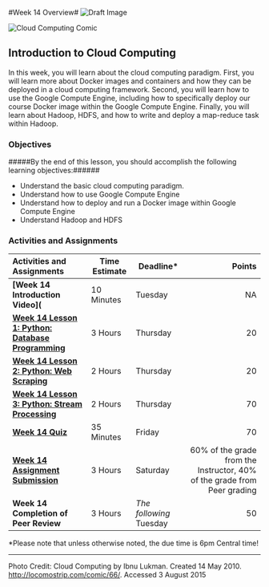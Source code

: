 #Week 14 Overview#
![Draft Image](../images/Draft_Version_picture.png)

![Cloud Computing Comic](images/cloudcomputing.png)
## Introduction to Cloud Computing ##

In this week, you will learn about the cloud computing paradigm. First, you will learn more about Docker images and containers and how they can be deployed in a cloud computing framework. Second, you will learn how to use the Google Compute Engine, including how to specifically deploy our course Docker image within the Google Compute Engine. Finally, you will learn about Hadoop, HDFS, and how to write and deploy a map-reduce task within Hadoop.

### Objectives ###

#####By the end of this lesson, you should accomplish the following learning objectives:######

- Understand the basic cloud computing paradigm.
- Understand how to use Google Compute Engine
- Understand how to deploy and run a Docker image within Google Compute Engine
- Understand Hadoop and HDFS

### Activities and Assignments ###

|Activities and Assignments | Time Estimate | Deadline* | Points|
|:------| -----|-------|----------:|
|**[Week 14 Introduction Video](**|10 Minutes|Tuesday|NA|
|**[Week 14 Lesson 1: Python: Database Programming](lesson1.md)**| 3 Hours |Thursday| 20|
|**[Week 14 Lesson 2: Python: Web Scraping](lesson2.md)**| 2 Hours | Thursday | 20 |
|**[Week 14 Lesson 3: Python: Stream Processing](lesson3.md)**| 2 Hours | Thursday| 70 |
|**[Week 14 Quiz][w14q]**| 35 Minutes | Friday | 70|
|**[Week 14 Assignment Submission][w14a]**| 3 Hours | Saturday | 60% of the grade from the Instructor, 40% of the grade from Peer grading | 
|**Week 14 Completion of Peer Review**| 3 Hours | *The following* Tuesday | 50 | 

*Please note that unless otherwise noted, the due time is 6pm Central time!

----------
[w14a]: https://learn.illinois.edu/mod/workshop/view.php?id=1095425
[w14q]: https://learn.illinois.edu/mod/quiz/view.php?id=1095422
Photo Credit: Cloud Computing by Ibnu Lukman. Created 14 May 2010. http://locomostrip.com/comic/66/. Accessed 3 August 2015
